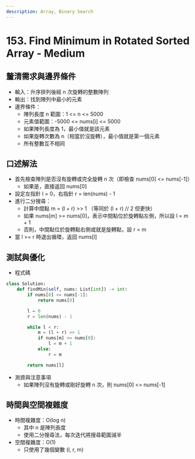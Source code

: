 ```yaml
---
description: Array, Binary Search
---
```


# 153. Find Minimum in Rotated Sorted Array - Medium

## 釐清需求與邊界條件

* 輸入：升序排列後經 n 次旋轉的整數陣列
* 輸出：找到陣列中最小的元素
* 邊界條件：
  * 陣列長度 n 範圍：1 <= n <= 5000
  * 元素值範圍：-5000 <= nums\[i] <= 5000
  * 如果陣列長度為 1，最小值就是該元素
  * 如果旋轉次數為 n（相當於沒旋轉），最小值就是第一個元素
  * 所有整數互不相同

## 口述解法

* 首先檢查陣列是否沒有旋轉或完全旋轉 n 次（即檢查 nums\[0] <= nums\[-1]）
  * 如果是，直接返回 nums\[0]
* 設定左指針 l = 0，右指針 r = len(nums) - 1
* 進行二分搜尋：
  * 計算中間點 m = (l + r) >> 1 （等同於 (l + r) // 2 但更快）
  * 如果 nums\[m] >= nums\[0]，表示中間點位於旋轉點左側，所以設 l = m + 1
  * 否則，中間點位於旋轉點右側或就是旋轉點，設 r = m
* 當 l >= r 時退出循環，返回 nums\[l]

## 測試與優化

* 程式碼

```python
class Solution:
    def findMin(self, nums: List[int]) -> int:
        if nums[0] <= nums[-1]:
            return nums[0]

        l = 0
        r = len(nums) - 1

        while l < r:
            m = (l + r) >> 1
            if nums[m] >= nums[0]:
                l = m + 1
            else:
                r = m

        return nums[l]
```

* 測資與注意事項
  * 如果陣列沒有旋轉或剛好旋轉 n 次，則 nums\[0] <= nums\[-1]

## 時間與空間複雜度

* 時間複雜度：O(log n)
  * 其中 n 是陣列長度
  * 使用二分搜尋法，每次迭代將搜尋範圍減半
* 空間複雜度：O(1)
  * 只使用了幾個變數 (l, r, m)
